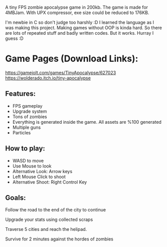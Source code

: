 A tiny FPS zombie apocalypse game in 200kb. The game is made for 4MBJam. With UPX compressor, exe size could be reduced to 176KB.

I'm newbie in C so don't judge too harshly :D I learned the language as I was making this project. Making games without OOP is kinda hard. So there are lots of repeated stuff and badly written codes. But it works. Hurray I guess :D

# Game Pages (Download Links):
https://gamejolt.com/games/TinyApocalypse/627023
https://wolderado.itch.io/tiny-apocalypse

## Features:

* FPS gameplay
* Upgrade system
* Tons of zombies
* Everything is generated inside the game. All assets are %100 generated
* Multiple guns
* Particles

## How to play:

* WASD to move
* Use Mouse to look
* Alternative Look: Arrow keys
* Left Mouse Click to shoot
* Alternative Shoot: Right Control Key

## Goals:

Follow the road to the end of the city to continue

Upgrade your stats using collected scraps

Traverse 5 cities and reach the helipad.

Survive for 2 minutes against the hordes of zombies

